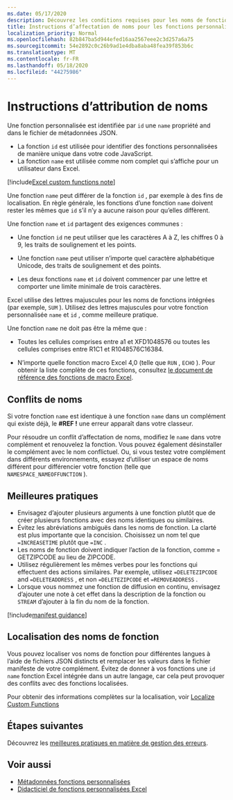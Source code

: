 ```yaml
---
ms.date: 05/17/2020
description: Découvrez les conditions requises pour les noms de fonctions personnalisées Excel et éviter les pièges de dénomination courants.
title: Instructions d’affectation de noms pour les fonctions personnalisées dans Excel
localization_priority: Normal
ms.openlocfilehash: 82b847ba5d944efed16aa2567eee2c3d257a6a75
ms.sourcegitcommit: 54e2892c0c26b9ad1e4dba8aba48fea39f853b6c
ms.translationtype: MT
ms.contentlocale: fr-FR
ms.lasthandoff: 05/18/2020
ms.locfileid: "44275986"
---
```

# <a name="naming-guidelines"></a>Instructions d’attribution de noms

Une fonction personnalisée est identifiée par `id` une `name` propriété and dans le fichier de métadonnées JSON.

- La fonction `id` est utilisée pour identifier des fonctions personnalisées de manière unique dans votre code JavaScript.
- La fonction `name` est utilisée comme nom complet qui s’affiche pour un utilisateur dans Excel.

[!include[Excel custom functions note](../includes/excel-custom-functions-note.md)]

Une fonction `name` peut différer de la fonction `id` , par exemple à des fins de localisation. En règle générale, les fonctions d’une fonction `name` doivent rester les mêmes que `id` s’il n’y a aucune raison pour qu’elles diffèrent.

Une fonction `name` et `id` partagent des exigences communes :

- Une fonction `id` ne peut utiliser que les caractères A à Z, les chiffres 0 à 9, les traits de soulignement et les points.

- Une fonction `name` peut utiliser n’importe quel caractère alphabétique Unicode, des traits de soulignement et des points.

- Les deux fonctions `name` et `id` doivent commencer par une lettre et comporter une limite minimale de trois caractères.

Excel utilise des lettres majuscules pour les noms de fonctions intégrées (par exemple, `SUM` ). Utilisez des lettres majuscules pour votre fonction personnalisée `name` et `id` , comme meilleure pratique.

Une fonction `name` ne doit pas être la même que :

- Toutes les cellules comprises entre a1 et XFD1048576 ou toutes les cellules comprises entre R1C1 et R1048576C16384.

- N’importe quelle fonction macro Excel 4,0 (telle que `RUN` , `ECHO` ).  Pour obtenir la liste complète de ces fonctions, consultez [le document de référence des fonctions de macro Excel](https://d13ot9o61jdzpp.cloudfront.net/files/Excel%204.0%20Macro%20Functions%20Reference.pdf).

## <a name="naming-conflicts"></a>Conflits de noms

Si votre fonction `name` est identique à une fonction `name` dans un complément qui existe déjà, le **#REF !** une erreur apparaît dans votre classeur.

Pour résoudre un conflit d’affectation de noms, modifiez le `name` dans votre complément et renouvelez la fonction. Vous pouvez également désinstaller le complément avec le nom conflictuel. Ou, si vous testez votre complément dans différents environnements, essayez d’utiliser un espace de noms différent pour différencier votre fonction (telle que `NAMESPACE_NAMEOFFUNCTION` ).

## <a name="best-practices"></a>Meilleures pratiques

- Envisagez d’ajouter plusieurs arguments à une fonction plutôt que de créer plusieurs fonctions avec des noms identiques ou similaires.
- Évitez les abréviations ambiguës dans les noms de fonction. La clarté est plus importante que la concision. Choisissez un nom tel que `=INCREASETIME` plutôt que `=INC` .
- Les noms de fonction doivent indiquer l’action de la fonction, comme = GETZIPCODE au lieu de ZIPCODE.
- Utilisez régulièrement les mêmes verbes pour les fonctions qui effectuent des actions similaires. Par exemple, utilisez `=DELETEZIPCODE` and `=DELETEADDRESS` , et non `=DELETEZIPCODE` et `=REMOVEADDRESS` .
- Lorsque vous nommez une fonction de diffusion en continu, envisagez d’ajouter une note à cet effet dans la description de la fonction ou `STREAM` d’ajouter à la fin du nom de la fonction.

[!include[manifest guidance](../includes/manifest-guidance.md)]

## <a name="localizing-function-names"></a>Localisation des noms de fonction

Vous pouvez localiser vos noms de fonction pour différentes langues à l’aide de fichiers JSON distincts et remplacer les valeurs dans le fichier manifeste de votre complément. Évitez de donner à vos fonctions une `id` `name` fonction Excel intégrée dans un autre langage, car cela peut provoquer des conflits avec des fonctions localisées.

Pour obtenir des informations complètes sur la localisation, voir [Localize Custom Functions](custom-functions-localize.md)

## <a name="next-steps"></a>Étapes suivantes
Découvrez les [meilleures pratiques en matière de gestion des erreurs](custom-functions-errors.md).

## <a name="see-also"></a>Voir aussi

* [Métadonnées fonctions personnalisées](custom-functions-json.md)
* [Didacticiel de fonctions personnalisées Excel](../tutorials/excel-tutorial-create-custom-functions.md)
